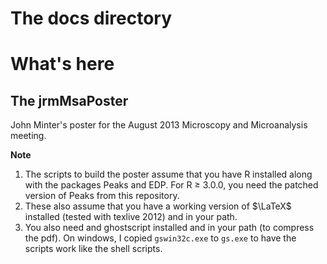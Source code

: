 The docs directory
=======================================================================

# What's here



## The jrmMsaPoster

John Minter's poster for the August 2013 Microscopy and
Microanalysis meeting.

**Note**

1. The scripts to build the poster assume that you have R
   installed along with the packages Peaks and EDP. For
   R $\ge$ 3.0.0, you need the patched version of Peaks from
   this repository.
2. These also assume that you have a working
   version of $\LaTeX$ installed (tested with texlive 2012) and
   in your path.
3. You also need and ghostscript installed and
   in your path (to compress the pdf). On windows,
   I copied ``gswin32c.exe`` to ``gs.exe`` to have the
   scripts work like the shell scripts.  





